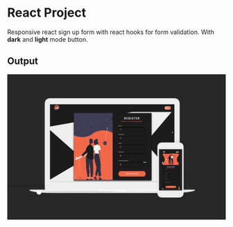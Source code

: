 # React Project

Responsive react sign up form with react hooks for form validation. With **dark** and **light** mode button.

## Output

![](./readmeImg/banner.png)
